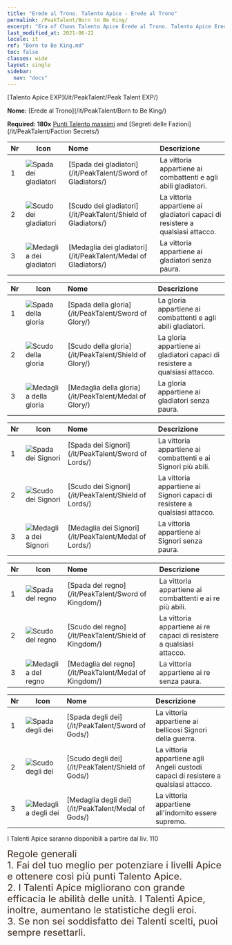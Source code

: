```yaml
---
title: "Erede al Trono. Talento Apice - Erede al Trono"
permalink: /PeakTalent/Born to Be King/
excerpt: "Era of Chaos Talento Apice Erede al Trono. Talento Apice Erede al Trono. Erede al Trono"
last_modified_at: 2021-06-22
locale: it
ref: "Born to Be King.md"
toc: false
classes: wide
layout: single
sidebar:
  nav: "docs"
---
```


  [Talento Apice EXP](/it/PeakTalent/Peak Talent EXP/)

  **Nome:** [Erede al Trono](/it/PeakTalent/Born to Be King/)

  **Required: 180x** [Punti Talento massimi](/ItemsIT/con_934/) and [Segreti delle Fazioni](/it/PeakTalent/Faction Secrets/)

  | Nr | Icon | Nome | Descrizione |
  |:---|------|:-----------|:-----------|
  | 1 | ![Spada dei gladiatori](/images/pt/talent_4101.png) | [Spada dei gladiatori](/it/PeakTalent/Sword of Gladiators/) | La vittoria appartiene ai combattenti e agli abili gladiatori. |
  | 2 | ![Scudo dei gladiatori](/images/pt/talent_4102.png) | [Scudo dei gladiatori](/it/PeakTalent/Shield of Gladiators/) | La vittoria appartiene ai gladiatori capaci di resistere a qualsiasi attacco. |
  | 3 | ![Medaglia dei gladiatori](/images/pt/talent_4103.png) | [Medaglia dei gladiatori](/it/PeakTalent/Medal of Gladiators/) | La vittoria appartiene ai gladiatori senza paura. |


  | Nr | Icon | Nome | Descrizione |
  |:---|------|:-----------|:-----------|
  | 1 | ![Spada della gloria](/images/pt/talent_4201.png) | [Spada della gloria](/it/PeakTalent/Sword of Glory/) | La gloria appartiene ai combattenti e agli abili gladiatori. |
  | 2 | ![Scudo della gloria](/images/pt/talent_4202.png) | [Scudo della gloria](/it/PeakTalent/Shield of Glory/) | La gloria appartiene ai gladiatori capaci di resistere a qualsiasi attacco. |
  | 3 | ![Medaglia della gloria](/images/pt/talent_4203.png) | [Medaglia della gloria](/it/PeakTalent/Medal of Glory/) | La gloria appartiene ai gladiatori senza paura. |


  | Nr | Icon | Nome | Descrizione |
  |:---|------|:-----------|:-----------|
  | 1 | ![Spada dei Signori](/images/pt/talent_4301.png) | [Spada dei Signori](/it/PeakTalent/Sword of Lords/) | La vittoria appartiene ai combattenti e ai Signori più abili. |
  | 2 | ![Scudo dei Signori](/images/pt/talent_4302.png) | [Scudo dei Signori](/it/PeakTalent/Shield of Lords/) | La vittoria appartiene ai Signori capaci di resistere a qualsiasi attacco. |
  | 3 | ![Medaglia dei Signori](/images/pt/talent_4303.png) | [Medaglia dei Signori](/it/PeakTalent/Medal of Lords/) | La vittoria appartiene ai Signori senza paura. |


  | Nr | Icon | Nome | Descrizione |
  |:---|------|:-----------|:-----------|
  | 1 | ![Spada del regno](/images/pt/talent_4401.png) | [Spada del regno](/it/PeakTalent/Sword of Kingdom/) | La vittoria appartiene ai combattenti e ai re più abili. |
  | 2 | ![Scudo del regno](/images/pt/talent_4402.png) | [Scudo del regno](/it/PeakTalent/Shield of Kingdom/) | La vittoria appartiene ai re capaci di resistere a qualsiasi attacco. |
  | 3 | ![Medaglia del regno](/images/pt/talent_4403.png) | [Medaglia del regno](/it/PeakTalent/Medal of Kingdom/) | La vittoria appartiene ai re senza paura. |


  | Nr | Icon | Nome | Descrizione |
  |:---|------|:-----------|:-----------|
  | 1 | ![Spada degli dei](/images/pt/talent_4501.png) | [Spada degli dei](/it/PeakTalent/Sword of Gods/) | La vittoria appartiene ai bellicosi Signori della guerra. |
  | 2 | ![Scudo degli dei](/images/pt/talent_4502.png) | [Scudo degli dei](/it/PeakTalent/Shield of Gods/) | La vittoria appartiene agli Angeli custodi capaci di resistere a qualsiasi attacco. |
  | 3 | ![Medaglia degli dei](/images/pt/talent_4503.png) | [Medaglia degli dei](/it/PeakTalent/Medal of Gods/) | La vittoria appartiene all'indomito essere supremo. |



  I Talenti Apice saranno disponibili a partire dal liv. 110

  <span style="color: #3c2a1e;font-size:22px">Regole generali</span><br/><span style="color: #3c2a1e;font-size:22px">1. Fai del tuo meglio per potenziare i livelli Apice e ottenere così più punti Talento Apice. </span><br/><span style="color: #3c2a1e;font-size:22px">2. I Talenti Apice migliorano con grande efficacia le abilità delle unità. I Talenti Apice, inoltre, aumentano le statistiche degli eroi. </span><br/><span style="color: #3c2a1e;font-size:22px">3. Se non sei soddisfatto dei Talenti scelti, puoi sempre resettarli.</span><br/>

